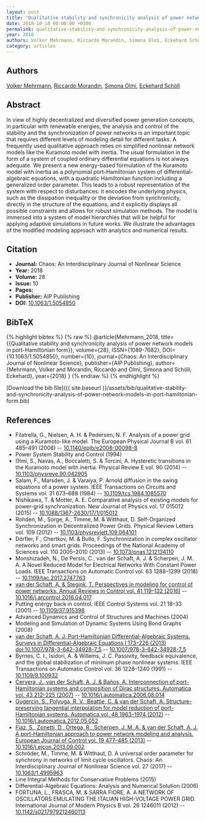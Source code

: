 ```yaml
---
layout: post
title: "Qualitative stability and synchronicity analysis of power network models in port-Hamiltonian form"
date: 2018-10-18 00:00:00 +0100
permalink: qualitative-stability-and-synchronicity-analysis-of-power-network-models-in-port-hamiltonian-form
year: 2018
authors: Volker Mehrmann, Riccardo Morandin, Simona Olmi, Eckehard Schöll
category: articles
---
```

 
## Authors
[Volker Mehrmann](authors/volker-mehrmann), [Riccardo Morandin](authors/riccardo-morandin), [Simona Olmi](authors/simona-olmi), [Eckehard Schöll](authors/eckehard-scholl)
 
## Abstract
In view of highly decentralized and diversified power generation concepts, in particular with renewable energies, the analysis and control of the stability and the synchronization of power networks is an important topic that requires different levels of modeling detail for different tasks. A frequently used qualitative approach relies on simplified nonlinear network models like the Kuramoto model with inertia. The usual formulation in the form of a system of coupled ordinary differential equations is not always adequate. We present a new energy-based formulation of the Kuramoto model with inertia as a polynomial port-Hamiltonian system of differential-algebraic equations, with a quadratic Hamiltonian function including a generalized order parameter. This leads to a robust representation of the system with respect to disturbances: it encodes the underlying physics, such as the dissipation inequality or the deviation from synchronicity, directly in the structure of the equations, and it explicitly displays all possible constraints and allows for robust simulation methods. The model is immersed into a system of model hierarchies that will be helpful for applying adaptive simulations in future works. We illustrate the advantages of the modified modeling approach with analytics and numerical results.
 
## Citation
- **Journal:** Chaos: An Interdisciplinary Journal of Nonlinear Science
- **Year:** 2018
- **Volume:** 28
- **Issue:** 10
- **Pages:** 
- **Publisher:** AIP Publishing
- **DOI:** [10.1063/1.5054850](https://doi.org/10.1063/1.5054850)
 
## BibTeX
{% highlight bibtex %}
{% raw %}
@article{Mehrmann_2018,
  title={{Qualitative stability and synchronicity analysis of power network models in port-Hamiltonian form}},
  volume={28},
  ISSN={1089-7682},
  DOI={10.1063/1.5054850},
  number={10},
  journal={Chaos: An Interdisciplinary Journal of Nonlinear Science},
  publisher={AIP Publishing},
  author={Mehrmann, Volker and Morandin, Riccardo and Olmi, Simona and Schöll, Eckehard},
  year={2018}
}
{% endraw %}
{% endhighlight %}
 
[Download the bib file]({{ site.baseurl }}/assets/bib/qualitative-stability-and-synchronicity-analysis-of-power-network-models-in-port-hamiltonian-form.bib)
 
## References
- Filatrella, G., Nielsen, A. H. & Pedersen, N. F. Analysis of a power grid using a Kuramoto-like model. The European Physical Journal B vol. 61 485–491 (2008) -- [10.1140/epjb/e2008-00098-8](https://doi.org/10.1140/epjb/e2008-00098-8)
- Power System Stability and Control (1994)
- Olmi, S., Navas, A., Boccaletti, S. & Torcini, A. Hysteretic transitions in the Kuramoto model with inertia. Physical Review E vol. 90 (2014) -- [10.1103/physreve.90.042905](https://doi.org/10.1103/physreve.90.042905)
- Salam, F., Marsden, J. & Varaiya, P. Arnold diffusion in the swing equations of a power system. IEEE Transactions on Circuits and Systems vol. 31 673–688 (1984) -- [10.1109/tcs.1984.1085570](https://doi.org/10.1109/tcs.1984.1085570)
- Nishikawa, T. & Motter, A. E. Comparative analysis of existing models for power-grid synchronization. New Journal of Physics vol. 17 015012 (2015) -- [10.1088/1367-2630/17/1/015012](https://doi.org/10.1088/1367-2630/17/1/015012)
- Rohden, M., Sorge, A., Timme, M. & Witthaut, D. Self-Organized Synchronization in Decentralized Power Grids. Physical Review Letters vol. 109 (2012) -- [10.1103/physrevlett.109.064101](https://doi.org/10.1103/physrevlett.109.064101)
- Dörfler, F., Chertkov, M. & Bullo, F. Synchronization in complex oscillator networks and smart grids. Proceedings of the National Academy of Sciences vol. 110 2005–2010 (2013) -- [10.1073/pnas.1212134110](https://doi.org/10.1073/pnas.1212134110)
- Monshizadeh, N., De Persis, C., van der Schaft, A. J. & Scherpen, J. M. A. A Novel Reduced Model for Electrical Networks With Constant Power Loads. IEEE Transactions on Automatic Control vol. 63 1288–1299 (2018) -- [10.1109/tac.2017.2747763](https://doi.org/10.1109/tac.2017.2747763)
- [van der Schaft, A. & Stegink, T. Perspectives in modeling for control of power networks. Annual Reviews in Control vol. 41 119–132 (2016)](perspectives-in-modeling-for-control-of-power-networks) -- [10.1016/j.arcontrol.2016.04.017](https://doi.org/10.1016/j.arcontrol.2016.04.017)
- Putting energy back in control. IEEE Control Systems vol. 21 18–33 (2001) -- [10.1109/37.915398](https://doi.org/10.1109/37.915398)
- Advanced Dynamics and Control of Structures and Machines (2004)
- Modeling and Simulation of Dynamic Systems Using Bond Graphs (2008)
- [van der Schaft, A. J. Port-Hamiltonian Differential-Algebraic Systems. Surveys in Differential-Algebraic Equations I 173–226 (2013) doi:10.1007/978-3-642-34928-7_5](port-hamiltonian-differential-algebraic-systems) -- [10.1007/978-3-642-34928-7_5](https://doi.org/10.1007/978-3-642-34928-7_5)
- Byrnes, C. I., Isidori, A. & Willems, J. C. Passivity, feedback equivalence, and the global stabilization of minimum phase nonlinear systems. IEEE Transactions on Automatic Control vol. 36 1228–1240 (1991) -- [10.1109/9.100932](https://doi.org/10.1109/9.100932)
- [Cervera, J., van der Schaft, A. J. & Baños, A. Interconnection of port-Hamiltonian systems and composition of Dirac structures. Automatica vol. 43 212–225 (2007)](interconnection-of-port-hamiltonian-systems-and-composition-of-dirac-structures) -- [10.1016/j.automatica.2006.08.014](https://doi.org/10.1016/j.automatica.2006.08.014)
- [Gugercin, S., Polyuga, R. V., Beattie, C. & van der Schaft, A. Structure-preserving tangential interpolation for model reduction of port-Hamiltonian systems. Automatica vol. 48 1963–1974 (2012)](structure-preserving-tangential-interpolation-for-model-reduction-of-port-hamiltonian-systems) -- [10.1016/j.automatica.2012.05.052](https://doi.org/10.1016/j.automatica.2012.05.052)
- [Fiaz, S., Zonetti, D., Ortega, R., Scherpen, J. M. A. & van der Schaft, A. J. A port-Hamiltonian approach to power network modeling and analysis. European Journal of Control vol. 19 477–485 (2013)](a-port-hamiltonian-approach-to-power-network-modeling-and-analysis) -- [10.1016/j.ejcon.2013.09.002](https://doi.org/10.1016/j.ejcon.2013.09.002)
- Schröder, M., Timme, M. & Witthaut, D. A universal order parameter for synchrony in networks of limit cycle oscillators. Chaos: An Interdisciplinary Journal of Nonlinear Science vol. 27 (2017) -- [10.1063/1.4995963](https://doi.org/10.1063/1.4995963)
- Line Integral Methods for Conservative Problems (2015)
- Differential-Algebraic Equations: Analysis and Numerical Solution (2006)
- FORTUNA, L., FRASCA, M. & SARRA FIORE, A. A NETWORK OF OSCILLATORS EMULATING THE ITALIAN HIGH-VOLTAGE POWER GRID. International Journal of Modern Physics B vol. 26 1246011 (2012) -- [10.1142/s0217979212460113](https://doi.org/10.1142/s0217979212460113)

